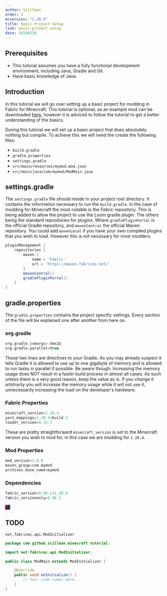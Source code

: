 ```yaml
---
author: Scillman
order: 1
mcversion: "1.20.4"
title: Basic Project Setup
link: basic-project-setup
date: 20240220
---
```

## Prerequisites
- This tutorial assumes you have a fully functional development environment, including Java, Gradle and Git.
- Have basic knowledge of Java.

## Introduction
In this tutorial we will go over setting up a basic project for modding in Fabric for Minecraft. This tutorial is optional, as an example mod can be downloaded [here](https://fabricmc.net/develop/template/), however it is adviced to follow the tutorial to get a better understanding of the basics.

During this tutorial we will set up a basic project that does absolutely nothing but compile. To achieve this we will need the create the following files:
* ``build.gradle``
* ``gradle.properties``
* ``settings.gradle``
* ``src/main/resources/mymod.mod.json``
* ``src/main/java/com/mymod/ModMain.java``

## settings.gradle
The ``settings.gradle`` file should reside in your project root directory. It contains the information necessary to run the ``build.gradle``. In the case of modding for Minecraft the most notable is the _Fabric_ repository. This is being added to allow the project to use the _Loom_ gradle plugin. The others being the standard repositories for plugins. Where ``gradlePluginPortal`` is the official Gradle repository, and ``mavenCentral`` the official Maven repository. You could add ``mavenLocal`` if you have your own compiled plugins that you wish to load. However this is not necessary for most modders.

```gradle
pluginManagement {
    repositories {
        maven {
            name = 'Fabric'
            url = 'https://maven.fabricmc.net/'
        }
        mavenCentral()
        gradlePluginPortal()
    }
}
```

## gradle.properties
The ``gradle.properties`` contains the project specific settings. Every section of the file will be explained one after another from here on.

### org.gradle
```gradle
org.gradle.jvmargs=-Xmx1G
org.gradle.parallel=true
```
These two lines are directives to your Gradle. As you may already suspect it tells Gradle it is allowed to use up to one gigabyte of memory and is allowed to run tasks in parallel if possible. Be aware though. Increasing the memory usage does NOT result in a faster build process in almost all cases. As such unless there is a very good reason, keep the value as is. If you change it arbitrarily you will increase the memory usage while it will not use it, unnecessarily increasing the load on the developer's hardware.

### Fabric Properties
```gradle
minecraft_version=1.20.4
yarn_mappings=1.20.4+build.3
loader_version=0.15.7
```
These are pretty straightforward ``minecraft_version`` is set to the Minecraft version you wish to mod for, in this case we are modding for ``1.20.4``.


### Mod Properties
```gradle
mod_version=1.0.0
maven_group=com.mymod
archives_base_name=mymod
```

### Dependencies
```gradle
fabric_version=0.96.1+1.20.4
fabric_versiononly=0.96.1
```

![][image_ref_abc]

## TODO

``net.fabricmc.api.ModInitializer``

```java
package com.github.scillman.minecraft.tutorial;

import net.fabricmc.api.ModInitializer;

public class ModMain extends ModInitializer {

    @Override
    public void onInitialize() {
        // Your code comes here...
    }
}
```

[image_ref_abc]:  data:image/png;base64,iVBORw0KGgoAAAANSUhEUgAAABAAAAAQCAIAAACQkWg2AAAAdElEQVQoz5VSwQ3AIAg8DQvoWP2zgp2pDtKxdIU+SBNipYH7iXfcEUitNURAAK7et3+1lKXCzBlBkO405pTnPIbBPzcONvt1sFDuis8QOcAGAJgCK9hfpEUjntkfRvTkGUBbuRan9S6BdqDo4gK3JMFS9LwfSg8g+7AvCPAAAAAASUVORK5CYII=